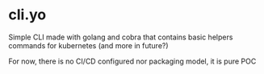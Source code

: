 # cli.yo

Simple CLI made with golang and cobra that contains basic helpers commands for kubernetes (and more in future?)

For now, there is no CI/CD configured nor packaging model, it is pure POC